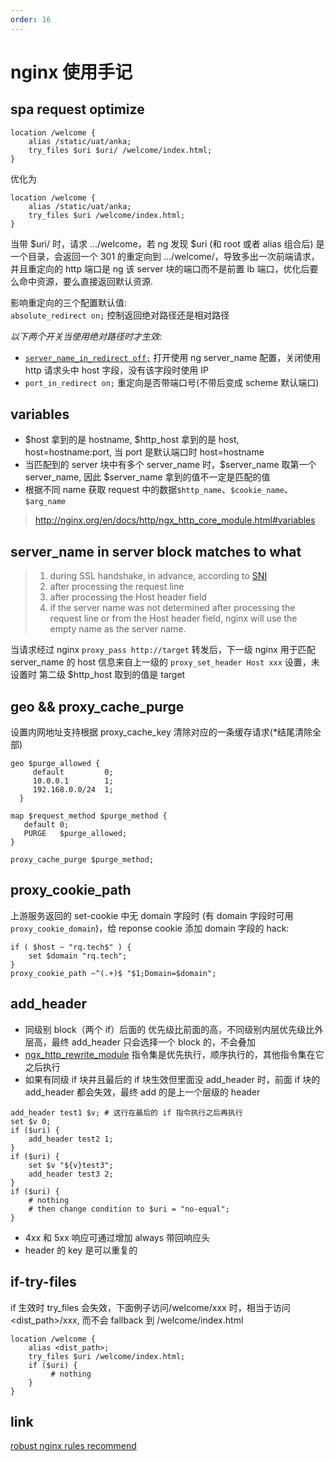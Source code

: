 ```yaml
---
order: 16
---
```


# nginx 使用手记

## spa request optimize

```nginx
location /welcome {
    alias /static/uat/anka;
    try_files $uri $uri/ /welcome/index.html;
}
```

优化为

```nginx
location /welcome {
    alias /static/uat/anka;
    try_files $uri /welcome/index.html;
}
```

当带 $uri/ 时，请求 .../welcome，若 ng 发现 $uri (和 root 或者 alias 组合后) 是一个目录，会返回一个 301 的重定向到 .../welcome/，导致多出一次前端请求，并且重定向的 http 端口是 ng 该 server 块的端口而不是前置 lb 端口，优化后要么命中资源，要么直接返回默认资源.

影响重定向的三个配置默认值:  
`absolute_redirect on;` 控制返回绝对路径还是相对路径

_以下两个开关当使用绝对路径时才生效:_

- [`server_name_in_redirect off;`](http://nginx.org/en/docs/http/ngx_http_core_module.html#server_name_in_redirect) 打开使用 ng server_name 配置，关闭使用 http 请求头中 host 字段，没有该字段时使用 IP
- `port_in_redirect on;` 重定向是否带端口号(不带后变成 scheme 默认端口)

## variables

- $host 拿到的是 hostname, $http_host 拿到的是 host, host=hostname:port, 当 port 是默认端口时 host=hostname
- 当匹配到的 server 块中有多个 server_name 时，$server_name 取第一个 server_name, 因此 $server_name 拿到的值不一定是匹配的值
- 根据不同 name 获取 request 中的数据`$http_name`、`$cookie_name`、`$arg_name`

> http://nginx.org/en/docs/http/ngx_http_core_module.html#variables

## server_name in server block matches to what

> 1. during SSL handshake, in advance, according to [SNI](http://nginx.org/en/docs/http/configuring_https_servers.html#sni)
> 2. after processing the request line
> 3. after processing the Host header field
> 4. if the server name was not determined after processing the request line or from the Host header field, nginx will use the empty name as the server name.

当请求经过 nginx `proxy_pass http://target` 转发后，下一级 nginx 用于匹配 server_name 的 host 信息来自上一级的 `proxy_set_header Host xxx` 设置，未设置时 第二级 $http_host 取到的值是 target

## geo && proxy_cache_purge

设置内网地址支持根据 proxy_cache_key 清除对应的一条缓存请求(\*结尾清除全部)

```nginx
geo $purge_allowed {
     default         0;
     10.0.0.1        1;
     192.168.0.0/24  1;
  }

map $request_method $purge_method {
   default 0;
   PURGE   $purge_allowed;
}

proxy_cache_purge $purge_method;
```

## proxy_cookie_path

上游服务返回的 set-cookie 中无 domain 字段时 (有 domain 字段时可用 `proxy_cookie_domain`)，给 reponse cookie 添加 domain 字段的 hack:

```nginx
if ( $host ~ "rq.tech$" ) {
    set $domain "rq.tech";
}
proxy_cookie_path ~^(.+)$ "$1;Domain=$domain";
```

## add_header

- 同级别 block（两个 if）后面的 优先级比前面的高，不同级别内层优先级比外层高，最终 add_header 只会选择一个 block 的，不会叠加
- [ngx_http_rewrite_module](http://nginx.org/en/docs/http/ngx_http_rewrite_module.html#directives]) 指令集是优先执行，顺序执行的，其他指令集在它之后执行
- 如果有同级 if 块并且最后的 if 块生效但里面没 add_header 时，前面 if 块的 add_header 都会失效，最终 add 的是上一个层级的 header

```nginx
add_header test1 $v; # 这行在最后的 if 指令执行之后再执行
set $v 0;
if ($uri) {
    add_header test2 1;
}
if ($uri) {
    set $v "${v}test3";
    add_header test3 2;
}
if ($uri) {
    # nothing
    # then change condition to $uri = "no-equal";
}
```

- 4xx 和 5xx 响应可通过增加 always 带回响应头
- header 的 key 是可以重复的

## if-try-files

if 生效时 try_files 会失效，下面例子访问/welcome/xxx 时，相当于访问<dist_path>/xxx, 而不会 fallback 到 /welcome/index.html

```nginx
location /welcome {
    alias <dist_path>;
    try_files $uri /welcome/index.html;
    if ($uri) {
         # nothing
    }
}
```

## link

[robust nginx rules recommend](https://github.com/anson09/ng)
